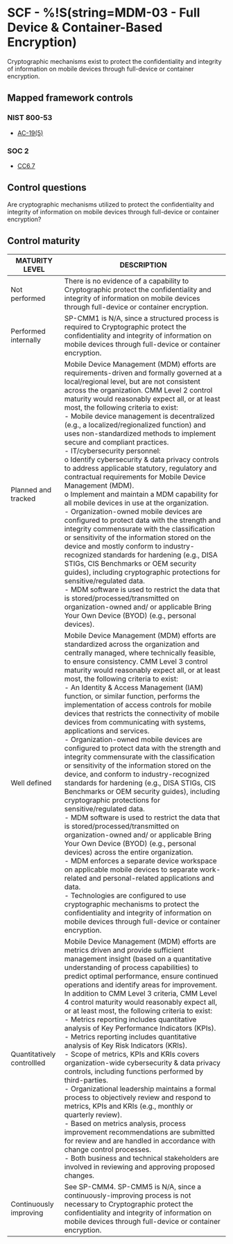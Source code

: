 # SCF - %!S(string=MDM-03 - Full Device & Container-Based Encryption)
Cryptographic mechanisms exist to protect the confidentiality and integrity of information on mobile devices through full-device or container encryption.
## Mapped framework controls
### NIST 800-53
- [AC-19(5)](../nist80053/ac-19-5.md)
### SOC 2
- [CC6.7](../soc2/cc67.md)
## Control questions
Are cryptographic mechanisms utilized to protect the confidentiality and integrity of information on mobile devices through full-device or container encryption?
## Control maturity
|       MATURITY LEVEL       |                                                                                                                                                                                                                                                                                                                                                                                                                                                                                                                                                                                                                                                                                                                                         DESCRIPTION                                                                                                                                                                                                                                                                                                                                                                                                                                                                                                                                                                                                                                                                                                                                         |
|----------------------------|---------------------------------------------------------------------------------------------------------------------------------------------------------------------------------------------------------------------------------------------------------------------------------------------------------------------------------------------------------------------------------------------------------------------------------------------------------------------------------------------------------------------------------------------------------------------------------------------------------------------------------------------------------------------------------------------------------------------------------------------------------------------------------------------------------------------------------------------------------------------------------------------------------------------------------------------------------------------------------------------------------------------------------------------------------------------------------------------------------------------------------------------------------------------------------------------------------------------------------------------------------------------------------------------------------------------------------------------------------------------------------------------------------------------------------------------------------------------------------------------|
| Not performed              | There is no evidence of a capability to Cryptographic protect the confidentiality and integrity of information on mobile devices through full-device or container encryption.                                                                                                                                                                                                                                                                                                                                                                                                                                                                                                                                                                                                                                                                                                                                                                                                                                                                                                                                                                                                                                                                                                                                                                                                                                                                                                               |
| Performed internally       | SP-CMM1 is N/A, since a structured process is required to Cryptographic protect the confidentiality and integrity of information on mobile devices through full-device or container encryption.                                                                                                                                                                                                                                                                                                                                                                                                                                                                                                                                                                                                                                                                                                                                                                                                                                                                                                                                                                                                                                                                                                                                                                                                                                                                                             |
| Planned and tracked        | Mobile Device Management (MDM) efforts are requirements-driven and formally governed at a local/regional level, but are not consistent across the organization. CMM Level 2 control maturity would reasonably expect all, or at least most, the following criteria to exist:<br>- Mobile device management is decentralized (e.g., a localized/regionalized function) and uses non-standardized methods to implement secure and compliant practices.<br>- IT/cybersecurity personnel:<br>o	Identify cybersecurity & data privacy controls to address applicable statutory, regulatory and contractual requirements for Mobile Device Management (MDM).<br>o	Implement and maintain a MDM capability for all mobile devices in use at the organization. <br>- Organization-owned mobile devices are configured to protect data with the strength and integrity commensurate with the classification or sensitivity of the information stored on the device and mostly conform to industry-recognized standards for hardening (e.g., DISA STIGs, CIS Benchmarks or OEM security guides), including cryptographic protections for sensitive/regulated data.<br>- MDM software is used to restrict the data that is stored/processed/transmitted on organization-owned and/ or applicable Bring Your Own Device (BYOD) (e.g., personal devices).                                                                                                                                                  |
| Well defined               | Mobile Device Management (MDM) efforts are standardized across the organization and centrally managed, where technically feasible, to ensure consistency. CMM Level 3 control maturity would reasonably expect all, or at least most, the following criteria to exist:<br>- An Identity & Access Management (IAM) function, or similar function, performs the implementation of access controls for mobile devices that restricts the connectivity of mobile devices from communicating with systems, applications and services.<br>- Organization-owned mobile devices are configured to protect data with the strength and integrity commensurate with the classification or sensitivity of the information stored on the device, and conform to industry-recognized standards for hardening (e.g., DISA STIGs, CIS Benchmarks or OEM security guides), including cryptographic protections for sensitive/regulated data.<br>- MDM software is used to restrict the data that is stored/processed/transmitted on organization-owned and/ or applicable Bring Your Own Device (BYOD) (e.g., personal devices) across the entire organization.<br>- MDM enforces a separate device workspace on applicable mobile devices to separate work-related and personal-related applications and data. <br>- Technologies are configured to use cryptographic mechanisms to protect the confidentiality and integrity of information on mobile devices through full-device or container encryption. |
| Quantitatively controllled | Mobile Device Management (MDM) efforts are metrics driven and provide sufficient management insight (based on a quantitative understanding of process capabilities) to predict optimal performance, ensure continued operations and identify areas for improvement. In addition to CMM Level 3 criteria, CMM Level 4 control maturity would reasonably expect all, or at least most, the following criteria to exist:<br>- 	Metrics reporting includes quantitative analysis of Key Performance Indicators (KPIs).<br>- 	Metrics reporting includes quantitative analysis of Key Risk Indicators (KRIs).<br>- 	Scope of metrics, KPIs and KRIs covers organization-wide cybersecurity & data privacy controls, including functions performed by third-parties.<br>- 	Organizational leadership maintains a formal process to objectively review and respond to metrics, KPIs and KRIs (e.g., monthly or quarterly review).<br>- 	Based on metrics analysis, process improvement recommendations are submitted for review and are handled in accordance with change control processes.<br>- 	Both business and technical stakeholders are involved in reviewing and approving proposed changes.                                                                                                                                                                                                                                                                                                    |
| Continuously improving     | See SP-CMM4. SP-CMM5 is N/A, since a continuously-improving process is not necessary to Cryptographic protect the confidentiality and integrity of information on mobile devices through full-device or container encryption.                                                                                                                                                                                                                                                                                                                                                                                                                                                                                                                                                                                                                                                                                                                                                                                                                                                                                                                                                                                                                                                                                                                                                                                                                                                               |
